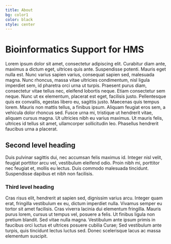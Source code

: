 ```yaml
---
title: About
bg: color1
color: black
style: center
---
```


# Bioinformatics Support for HMS

Lorem ipsum dolor sit amet, consectetur adipiscing elit. Curabitur diam ante, maximus a dictum eget, ultrices quis ante. Suspendisse potenti. Mauris eget nulla est. Nunc varius sapien varius, consequat sapien sed, malesuada magna. Nunc rhoncus, massa vitae ultricies condimentum, nisl ligula imperdiet sem, id pharetra orci urna ut turpis. Praesent purus diam, consectetur vitae tellus nec, eleifend lobortis neque. Etiam consectetur sem neque. Nunc ut ex elementum, placerat est eget, facilisis justo. Pellentesque quis ex convallis, egestas libero eu, sagittis justo. Maecenas quis tempus lorem. Mauris non mattis tellus, a finibus ipsum. Aliquam feugiat eros sem, a vehicula dolor rhoncus sed. Fusce urna mi, tristique ut hendrerit vitae, aliquam cursus magna. Ut ultricies nibh eu varius maximus. Ut mauris felis, ultrices id tellus sit amet, ullamcorper sollicitudin leo. Phasellus hendrerit faucibus urna a placerat.

## Second level heading

Duis pulvinar sagittis dui, nec accumsan felis maximus id. Integer nisl velit, feugiat porttitor arcu vel, vestibulum eleifend odio. Proin nibh mi, porttitor nec feugiat et, mollis eu lectus. Duis commodo malesuada tincidunt. Suspendisse dapibus et nibh non facilisis. 

### Third level heading

Cras risus elit, hendrerit at sapien sed, dignissim varius arcu. Integer quam erat, fringilla vestibulum ex eu, dictum imperdiet nulla. Vivamus semper eu tortor sit amet facilisis. Cras viverra lacinia dui elementum fringilla. Mauris purus lorem, cursus ut tempus vel, posuere a felis. Ut finibus ligula non pretium blandit. Sed vitae nulla magna. Vestibulum ante ipsum primis in faucibus orci luctus et ultrices posuere cubilia Curae; Sed vestibulum ante turpis, quis tincidunt lectus luctus sed. Donec scelerisque lacus ac massa elementum suscipit.
